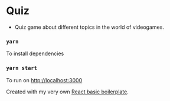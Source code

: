 # Quiz

- Quiz game about different topics in the world of videogames.

### `yarn`

To install dependencies

### `yarn start`

To run on [http://localhost:3000](http://localhost:3000)

Created with my very own [React basic boilerplate](https://github.com/vitorwtavares/react-projects-boilerplate).

